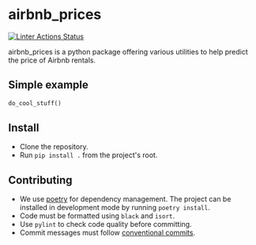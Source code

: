 # airbnb_prices
[![Linter Actions Status](https://github.com/Seon82/projet_appr_auto/actions/workflows/lint.yml//badge.svg?branch=master)](https://github.com/Seon82/projet_appr_auto/actions)

airbnb_prices is a python package offering various utilities to help predict the price of Airbnb rentals. 

## Simple example
```python
do_cool_stuff()
```

## Install
* Clone the repository.
* Run `pip install .` from the project's root.

## Contributing
* We use [poetry](https://github.com/python-poetry/poetry) for dependency management. The project can be installed in development mode by running `poetry install`.
* Code must be formatted using `black` and `isort`.
* Use `pylint` to check code quality before committing.
* Commit messages must follow [conventional commits](https://www.conventionalcommits.org/en/v1.0.0/).